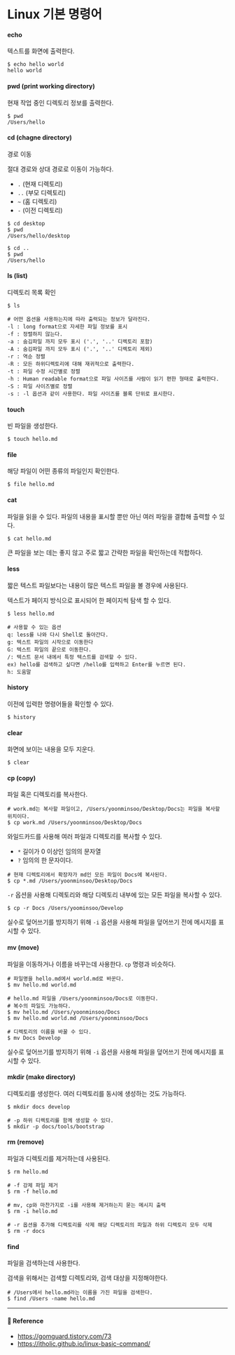 # Linux 기본 명령어  

#### echo  

텍스트를 화면에 출력한다.  

```shell
$ echo hello world
hello world
```

#### pwd (print working directory)  

현재 작업 중인 디렉토리 정보를 출력한다.  

```shell
$ pwd
/Users/hello
```

#### cd (chagne directory)  

경로 이동  

절대 경로와 상대 경로로 이동이 가능하다.  

- `.` (현재 디렉토리)
- `..` (부모 디렉토리)
- `~` (홈 디렉토리)
- `-` (이전 디렉토리)

```shell
$ cd desktop
$ pwd
/Users/hello/desktop

$ cd ..
$ pwd
/Users/hello
```

#### ls (list)  

디렉토리 목록 확인  

```shell
$ ls

# 어떤 옵션을 사용하는지에 따라 출력되는 정보가 달라진다.
-l : long format으로 자세한 파일 정보를 표시
-f : 정렬하지 않는다.
-a : 숨김파일 까지 모두 표시 ('.', '..' 디렉토리 포함)
-A : 숨김파일 까지 모두 표시 ('.', '..' 디렉토리 제외)
-r : 역순 정렬
-R : 모든 하위디렉토리에 대해 재귀적으로 출력한다.
-t : 파일 수정 시간별로 정렬
-h : Human readable format으로 파일 사이즈를 사람이 읽기 편한 형태로 출력한다.
-S : 파일 사이즈별로 정렬
-s : -l 옵션과 같이 사용한다. 파일 사이즈를 블록 단위로 표시한다.
```

#### touch  

빈 파일을 생성한다.  

```shell
$ touch hello.md
```

#### file  

해당 파일이 어떤 종류의 파일인지 확인한다.  

```shell
$ file hello.md
```

#### cat  

파일을 읽을 수 있다. 파일의 내용을 표시할 뿐만 아닌 여러 파일을 결합해 출력할 수 있다.  

```shell
$ cat hello.md
```

큰 파일을 보는 데는 좋지 않고 주로 짧고 간략한 파일을 확인하는데 적합하다.  

#### less  

짧은 텍스트 파일보다는 내용이 많은 텍스트 파일을 볼 경우에 사용된다.  

텍스트가 페이지 방식으로 표시되어 한 페이지씩 탐색 할 수 있다.  

```shell
$ less hello.md

# 사용할 수 있는 옵션
q: less를 나와 다시 Shell로 돌아간다.
g: 텍스트 파일의 시작으로 이동한다
G: 텍스트 파일의 끝으로 이동한다.
/: 텍스트 문서 내에서 특정 텍스트를 검색할 수 있다. 
ex) hello를 검색하고 싶다면 /hello를 입력하고 Enter를 누르면 된다.
h: 도움말
```

#### history  

이전에 입력한 명령어들을 확인할 수 있다.  

```shell
$ history
```

#### clear  

화면에 보이는 내용을 모두 지운다.  

```shell
$ clear
```

#### cp (copy)  

파일 혹은 디렉토리를 복사한다.  

```shell
# work.md는 복사할 파일이고, /Users/yoonminsoo/Desktop/Docs는 파일을 복사할 위치이다.
$ cp work.md /Users/yoonminsoo/Desktop/Docs
```

와일드카드를 사용해 여러 파일과 디렉토리를 복사할 수 있다.  

- `*` 길이가 0 이상인 임의의 문자열
- `?` 임의의 한 문자이다.

```shell
# 현재 디렉토리에서 확장자가 md인 모든 파일이 Docs에 복사된다.
$ cp *.md /Users/yoonminsoo/Desktop/Docs
```

`-r` 옵션을 사용해 디렉토리와 해당 디렉토리 내부에 있는 모든 파일을 복사할 수 있다.  

```shell
$ cp -r Docs /Users/yoominsoo/Develop
```

실수로 덮어쓰기를 방지하기 위해 `-i` 옵션을 사용해 파일을 덮어쓰기 전에 메시지를 표시할 수 있다.  

#### mv (move)  

파일을 이동하거나 이름을 바꾸는데 사용한다. `cp` 명령과 비슷하다.  

```shell
# 파일명을 hello.md에서 world.md로 바꾼다.
$ mv hello.md world.md

# hello.md 파일을 /Users/yoonminsoo/Docs로 이동한다.
# 복수의 파일도 가능하다.
$ mv hello.md /Users/yoonminsoo/Docs
$ mv hello.md world.md /Users/yoonminsoo/Docs

# 디렉토리의 이름을 바꿀 수 있다.
$ mv Docs Develop
```

실수로 덮어쓰기를 방지하기 위해 `-i` 옵션을 사용해 파일을 덮어쓰기 전에 메시지를 표시할 수 있다.  

#### mkdir (make directory)  

디렉토리를 생성한다. 여러 디렉토리를 동시에 생성하는 것도 가능하다.  

```shell
$ mkdir docs develop

# -p 하위 디렉토리를 함께 생성할 수 있다.
$ mkdir -p docs/tools/bootstrap
```

#### rm (remove)  

파일과 디렉토리를 제거하는데 사용된다.  

```shell
$ rm hello.md

# -f 강제 파일 제거
$ rm -f hello.md

# mv, cp와 마찬가지로 -i를 사용해 제거하는지 묻는 메시지 출력
$ rm -i hello.md

# -r 옵션을 추가해 디렉토리를 삭제 해당 디렉토리의 파일과 하위 디렉토리 모두 삭제
$ rm -r docs
```

#### find  

파일을 검색하는데 사용한다.  

검색을 위해서는 검색할 디렉토리와, 검색 대상을 지정해야한다.  

```shell
# /Users에서 hello.md라는 이름을 가진 파일을 검색한다.
$ find /Users -name hello.md
```

---

#### 📌 Reference  

- <https://gomguard.tistory.com/73>
- <https://itholic.github.io/linux-basic-command/>